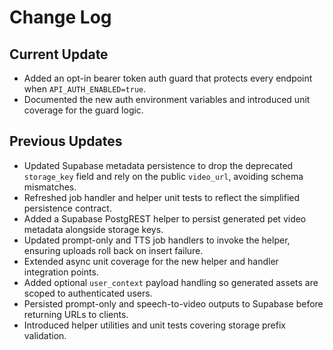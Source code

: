 # Change Log

## Current Update
- Added an opt-in bearer token auth guard that protects every endpoint when `API_AUTH_ENABLED=true`.
- Documented the new auth environment variables and introduced unit coverage for the guard logic.

## Previous Updates
- Updated Supabase metadata persistence to drop the deprecated `storage_key` field and rely on the public `video_url`, avoiding schema mismatches.
- Refreshed job handler and helper unit tests to reflect the simplified persistence contract.
- Added a Supabase PostgREST helper to persist generated pet video metadata alongside storage keys.
- Updated prompt-only and TTS job handlers to invoke the helper, ensuring uploads roll back on insert failure.
- Extended async unit coverage for the new helper and handler integration points.
- Added optional `user_context` payload handling so generated assets are scoped to authenticated users.
- Persisted prompt-only and speech-to-video outputs to Supabase before returning URLs to clients.
- Introduced helper utilities and unit tests covering storage prefix validation.
